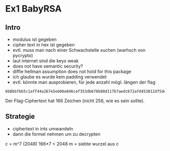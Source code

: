 # Ex1 BabyRSA

## Intro 
* modulus ist gegeben 
* cipher text in hex ist gegeben 
* evtl. muss man nach einer Schwachstelle suchen (warhsch von pycrypto)
* laut internet sind die keys weak 
* does not have semantic security?
* diffie hellman assumption does not hold for this package
* ich glaube es wurde kein padding verwendet
* evtl. könnte man ausprobieren, für jede anzahl mögl. längen der flag 

```
6b8bb7bb5c1aff44a267e5eb06e846cef353db678b80d117b7aedc672afd453012df5de891bc15c6d8ac3fc3d9077c0aac7479c4741fd7bf5ffb20f04e18a318a5fc75e00fa1874797b5ae81dcc6223e3402f5
```

Der Flag-Ciphertext hat 166 Zeichen (nicht 256, wie es sein sollte).

## Strategie 
* ciphertext in ints umwandeln 
* dann die formel nehmen um zu decrypten 

c = m^7 (2048)
166*7 < 2048
m = siebte wurzel aus c 